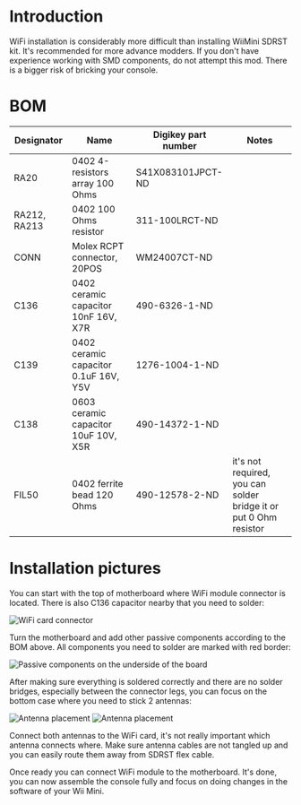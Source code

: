 # Introduction

WiFi installation is considerably more difficult than installing WiiMini SDRST kit. It's recommended for more advance modders. If you don't have experience working with SMD components, do not attempt this mod. There is a bigger risk of bricking your console.

# BOM

| Designator   | Name                                  | Digikey part number | Notes                                                             |
| ------------ | ------------------------------------- | ------------------- | ----------------------------------------------------------------- |
| RA20         | 0402 4-resistors array 100 Ohms       | S41X083101JPCT-ND   |                                                                   |
| RA212, RA213 | 0402 100 Ohms resistor                | 311-100LRCT-ND      |                                                                   |
| CONN         | Molex RCPT connector, 20POS           | WM24007CT-ND        |                                                                   |
| C136         | 0402 ceramic capacitor 10nF 16V, X7R  | 490-6326-1-ND       |                                                                   |
| C139         | 0402 ceramic capacitor 0.1uF 16V, Y5V | 1276-1004-1-ND      |                                                                   |
| C138         | 0603 ceramic capacitor 10uF 10V, X5R  | 490-14372-1-ND      |                                                                   |
| FIL50        | 0402 ferrite bead 120 Ohms            | 490-12578-2-ND      | it's not required, you can solder bridge it or put 0 Ohm resistor |

# Installation pictures

You can start with the top of motherboard where WiFi module connector is located. There is also C136 capacitor nearby that you need to solder:

![WiFi card connector](https://raw.githubusercontent.com/wiki/webhdx/WiiMini-SDRST/images/WiFi_Connector.jpg)

Turn the motherboard and add other passive components according to the BOM above. All components you need to solder are marked with red border:

![Passive components on the underside of the board](https://raw.githubusercontent.com/wiki/webhdx/WiiMini-SDRST/images/WiFi_Components.jpeg)

After making sure everything is soldered correctly and there are no solder bridges, especially between the connector legs, you can focus on the bottom case where you need to stick 2 antennas:

![Antenna placement](https://raw.githubusercontent.com/wiki/webhdx/WiiMini-SDRST/images/WiFi_Antenna_Placement.jpg)
![Antenna placement](https://raw.githubusercontent.com/wiki/webhdx/WiiMini-SDRST/images/WiFi_Antenna_Placement_2.jpg)

Connect both antennas to the WiFi card, it's not really important which antenna connects where. Make sure antenna cables are not tangled up and you can easily route them away from SDRST flex cable.

Once ready you can connect WiFi module to the motherboard. It's done, you can now assemble the console fully and focus on doing changes in the software of your Wii Mini.
